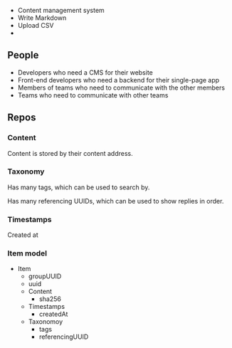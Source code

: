 
- Content management system
- Write Markdown
- Upload CSV
- 

## People

- Developers who need a CMS for their website
- Front-end developers who need a backend for their single-page app
- Members of teams who need to communicate with the other members
- Teams who need to communicate with other teams

## Repos

### Content

Content is stored by their content address.

### Taxonomy

Has many tags, which can be used to search by.

Has many referencing UUIDs, which can be used to show replies in order.

### Timestamps

Created at

### Item model

- Item
  - groupUUID
  - uuid
  - Content
    - sha256
  - Timestamps
    - createdAt
  - Taxonomoy
    - tags
    - referencingUUID
